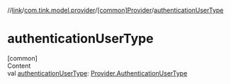//[link](../../index.md)/[com.tink.model.provider](../index.md)/[[common]Provider](index.md)/[authenticationUserType](authentication-user-type.md)



# authenticationUserType  
[common]  
Content  
val [authenticationUserType](authentication-user-type.md): [Provider.AuthenticationUserType](-authentication-user-type/index.md)  



